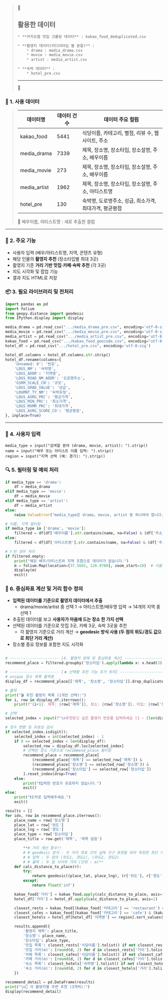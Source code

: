 > 📁  
>
> ## 활용한 데이터
>
> ```markdown
> * **카카오맵 맛집 크롤링 데이터** : kakao_food_deduplicated.csv  
> 
> * **촬영지 데이터(미디어타입 별 분할)** :  
>     * drama : media_drama.csv  
>     * movie : media_movie.csv  
>     * artist : media_artist.csv  
> 
> * **숙박 데이터** :  
>     * hotel_pre.csv  
> ```
>
> ---
>
> 📃  
>
### 🧩 1. 사용 데이터
>
> | 데이터명       | 데이터 건수 | 데이터 주요 컬럼                                    |
> | -------------- | ----------- | ------------------------------------------------- |
> | kakao_food     | 5441        | 식당이름, 카테고리, 별점, 리뷰 수, 웹사이트, 주소    |
> | media_drama    | 7339        | 제목, 장소명, 장소타입, 장소설명, 주소, 배우이름     |
> | media_movie    | 273         | 제목, 장소명, 장소타입, 장소설명, 주소, 배우이름     |
> | media_artist   | 1962        | 제목, 장소명, 장소타입, 장소설명, 주소, 아티스트명    |
> | hotel_pre      | 130         | 숙박명, 도로명주소, 성급, 최소가격, 최대가격, 평균평점 |
>
> 📍 배우이름, 아티스트명 : 새로 추출한 컬럼

---

### 🔧 2. 주요 기능

- 사용자 입력 (배우/아티스트명, 지역, 콘텐츠 유형)
- 해당 인물의 **촬영지 추천** (장소타입별 최대 3곳)
- 촬영지 기준 **거리 기반 맛집·카페·숙박 추천** (각 3곳)
- 지도 시각화 및 팝업 기능
- 결과 지도 HTML로 저장

### 📦 3. 필요 라이브러리 및 전처리

```python
import pandas as pd
import folium
from geopy.distance import geodesic
from IPython.display import display

media_drama = pd.read_csv(".../media_drama_pre.csv", encoding='utf-8-sig')
media_movie = pd.read_csv(".../media_movie_pre.csv", encoding='utf-8-sig')
media_artist = pd.read_csv(".../media_artist_pre.csv", encoding='utf-8-sig')
kakao_food = pd.read_csv(".../kakao_food_geocode.csv", encoding="utf-8-sig")
hotel_df = pd.read_csv(".../hotel_pre.csv", encoding='utf-8-sig')

hotel_df.columns = hotel_df.columns.str.strip()
hotel_df.rename(columns={
    'Unnamed: 0': '번호',
    'LDGS_NM': '숙박명',
    'LDGS_ADDR': '지역명',
    'LDGS_ROAD_NM_ADDR': '도로명주소',
    'GSRM_SCALE_CN': '규모',
    'LDGS_GRAD_VALUE': '성급',
    'LDGMNT_TY_NM': '숙박유형',
    'LDGS_AVRG_PRC': '평균가격',
    'LDGS_MIN_PRC': '최소가격',
    'LDGS_MXMM_PRC': '최대가격',
    'LDGS_AVRG_SCORE_CO': '평균평점',
}, inplace=True)
```
---


### 🎯 4. 사용자 입력
```
media_type = input("검색할 분야 (drama, movie, artist): ").strip()
name = input("배우 또는 아티스트 이름 입력: ").strip()
region = input("지역 선택 (예: 경기): ").strip()
```

### 🔍 5. 필터링 및 예외 처리

```python
if media_type == 'drama':
    df = media_drama
elif media_type == 'movie':
    df = media_movie
elif media_type == 'artist':
    df = media_artist
else:
    raise ValueError("media_type은 drama, movie, artist 중 하나여야 합니다.")

# 이름, 지역 필터링
if media_type in ['drama', 'movie']:
    filtered = df[df['배우이름'].str.contains(name, na=False) & (df['주소_지역명'] == region)]
else:
    filtered = df[df['아티스트명'].str.contains(name, na=False) & (df['주소_지역명'] == region)]

# ❗ 빈 경우 처리
if filtered.empty:
    print("해당 배우/아티스트와 지역 조합으로 데이터가 없습니다.")
    m = folium.Map(location=[37.5665, 126.9780], zoom_start=10)  # 서울
    display(m)
    exit()

```
### 🔢 6. 중심좌표 계산 및 거리 함수 정의

- **입력된 데이터를 기준으로 촬영지 데이터에서 추출**
    - drama/movie/artist 중 선택 1 → 아티스트명/배우명 입력 → 14개의 지역 중 선택 1
- 추출된 데이터를 보고 **사용자가 마음에 드는 장소 한 가지 선택**
- 선택된 데이터를 기준으로 맛집 3곳, 카페 3곳, 숙박 3곳을 추천
    - 각 촬영지 기준으로 거리 계산 → **geodesic  방식 사용 (두 점의 위도/경도 값으로 최단 거리 계산)**
- 장소별 중요 정보를 포함한 지도 시각화

```python

# ---------------------- [4. 촬영지 정제 및 중심좌표 계산] ----------------------
recommend_place = filtered.groupby('장소타입').apply(lambda x: x.head(3)).reset_index(drop=True)

# ---------------------- [★ 선택형 추천 기능 추가 위치] ----------------------
# unique 장소 목록 출력용
display_df = recommend_place[['제목', '장소명', '장소타입']].drop_duplicates().reset_index(drop=True)

# 출력
print("🎬 추천 촬영지 목록 (1개만 선택):")
for i, row in display_df.iterrows():
    print(f"{i+1}. 제목: {row['제목']}, 장소: {row['장소명']}, 타입: {row['장소타입']}")

# 선택
selected_index = input(f"\n추천받고 싶은 촬영지 번호를 입력하세요 (1 ~ {len(display_df)}): ").strip()

# 정수 변환 및 유효성 검사
if selected_index.isdigit():
    selected_index = int(selected_index) - 1
    if 0 <= selected_index < len(display_df):
        selected_row = display_df.loc[selected_index]
        # 선택된 장소 기준으로 recommend_place 필터링
        recommend_place = recommend_place[
            (recommend_place['제목'] == selected_row['제목']) &
            (recommend_place['장소명'] == selected_row['장소명']) &
            (recommend_place['장소타입'] == selected_row['장소타입'])
        ].reset_index(drop=True)
    else:
        print("❗입력한 번호가 유효하지 않습니다.")
        exit()
else:
    print("❗숫자로 입력해주세요.")
    exit()

results = []
for idx, row in recommend_place.iterrows():
    place_name = row['장소명']
    place_lat = row['위도']
    place_lng = row['경도']
    place_type = row['장소타입']
    place_title = row.get('제목', '제목 없음')

		**# 거리 계산 함수!!
		# # geodesic 방식 : 두 지리 좌표 간의 실제 지구 표면을 따라 측정한 최단 거리를 계산
		# # 입력 : 두 점의 (위도1, 경도1), (위도2, 경도2)
		# # 출력 : 두 점 사이의 거리 (단위 : m)**
    def calc_distance_to_place(r):
        try:
            return geodesic((place_lat, place_lng), (r['위도'], r['경도'])).meters
        except:
            return float('inf')

    kakao_food['거리'] = kakao_food.apply(calc_distance_to_place, axis=1)
    hotel_df['거리'] = hotel_df.apply(calc_distance_to_place, axis=1)

    closest_rests = kakao_food[(kakao_food['카테고리'] == 'restaurant') & (kakao_food['지역명'] == region)].sort_values('거리').head(3)
    closest_cafes = kakao_food[(kakao_food['카테고리'] == 'cafe') & (kakao_food['지역명'] == region)].sort_values('거리').head(3)
    closest_hotels = hotel_df[hotel_df['지역명'] == region].sort_values('거리').head(3)

    results.append({
        '촬영지 제목': place_title,
        '장소명': place_name,
        '장소타입': place_type,
        '맛집 목록': closest_rests['식당이름'].tolist() if not closest_rests.empty else ['-'],
        '맛집 거리(m)': [round(d, 2) for d in closest_rests['거리'].tolist()] if not closest_rests.empty else ['-'],
        '카페 목록': closest_cafes['식당이름'].tolist() if not closest_cafes.empty else ['-'],
        '카페 거리(m)': [round(d, 2) for d in closest_cafes['거리'].tolist()] if not closest_cafes.empty else ['-'],
        '숙소 목록': closest_hotels['숙박명'].tolist() if not closest_hotels.empty else ['-'],
        '숙소 거리(m)': [round(d, 2) for d in closest_hotels['거리'].tolist()] if not closest_hotels.empty else ['-'],
    })

recommend_detail = pd.DataFrame(results)
print("\n📍 각 촬영지별 주변 추천 (3개씩):")
display(recommend_detail)

```


